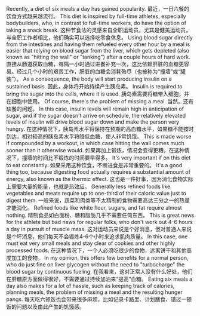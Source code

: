Recently, a diet of six meals a day has gained popularity. 
最近，一日六餐的饮食方式越来越流行。
This diet is inspired by  full-time  athletes,  especially  bodybuilders,  who,  in  contrast  to  full-time workers, do have the option of taking a snack break. 
这种节食法的灵感来自全职运动员，尤其是健美运动员，与全职工作者相比，他们确实可以选择吃零食休息。
Using blood sugar directly from the intestines and having them refueled every other hour by a meal is easier that  relying  on  blood  sugar  from  the liver,  which  gets  depleted (also known as "hitting  the  wall"  or  "tanking")  after  a  couple  hours  of  hard  work. 
直接从肠道获取血糖，每隔一小时通过进餐补充一次，这比依赖肝脏的血糖更容易。经过几个小时的艰苦工作，肝脏的血糖会消耗殆尽（也被称为“撞墙”或“罐装”）。
As  a consequence, the body will start producing insulin on a sustained basis. 
因此，身体将开始持续产生胰岛素。
Insulin is required to bring the sugar into the cells, where it is used. 
胰岛素需要将糖带入细胞，并在细胞中使用。
Of course, there's the problem  of  missing  a  meal. 
当然，还有缺餐的问题。
In  this  case,  insulin  levels  will  remain  high  in anticipation  of  sugar,  and  if  the  sugar  doesn't  arrive  on  schedule,  the  relatively elevated levels of insulin will drive blood sugar down and make the person very hungry. 
在这种情况下，胰岛素水平将保持在预期的高血糖水平，如果糖不能按时到达，相对较高的胰岛素水平将降低血糖，使人非常饥饿。
This is made worse if compounded by a workout, in which case hitting the  wall  comes  much  sooner  than  it  otherwise  would. 
如果再加上锻炼，情况会变得更糟，在这种情况下，撞墙的时间比不锻炼的时间要早得多。
It's  very  important  if  on this diet to eat constantly. 
如果采用这种饮食，不断进食是非常重要的。
It's a good thing too, because digesting food actually requires  a  substantial  amount  of  energy,  also  known  as  the  thermic  effect. 
这也是一件好事，因为消化食物实际上需要大量的能量，也就是热效应。
Generally less refined foods like vegetables and meats require up to one-third of their caloric value just to digest them. 
一般来说，蔬菜和肉类等不太精制的食物需要高达三分之一的热量才能消化。
Refined foods like white flour, sugars, and fat  require  almost  nothing. 
精制食品如白面粉、糖和脂肪几乎不需要任何东西。
This  is  great  news  for  the  athlete  but  bad  news  for regular folks, who don't work out 4-6 hours a day in pursuit of muscle mass. 
这对运动员来说是个好消息，但对普通人来说是个坏消息，他们每天不会锻炼4-6个小时来追求肌肉质量。
In this  case,  one  must  eat  very  small  meals  and  stay  clear  of  cookies  and  other highly  processed  foods. 
在这种情况下，一个人必须吃很少的食物，远离饼干和其他高度加工的食物。
In  my  opinion,  this  offers  few  benefits  for  a  normal person, who do just fine on liver glycogen without the need to "turbocharge" the blood sugar by continuous fueling. 
在我看来，这对正常人没有什么好处，他们在肝糖原方面做得很好，不需要通过持续加油来“提高”血糖。
Eating six meals a day also makes for a lot of hassle, such as keeping track of calories, planning meals, the problem of missing a meal and the resulting hunger pangs.
每天吃六顿饭也会带来很多麻烦，比如记录卡路里、计划膳食、错过一顿饭的问题以及由此产生的饥饿感。